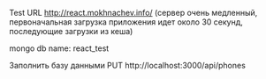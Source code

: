 Test URL
http://react.mokhnachev.info/ (сервер очень медленный, первоначальная загрузка приложения идет около 30 секунд, последующие загрузки из кеша)

mongo db name: react_test

Заполнить базу данными
PUT http://localhost:3000/api/phones